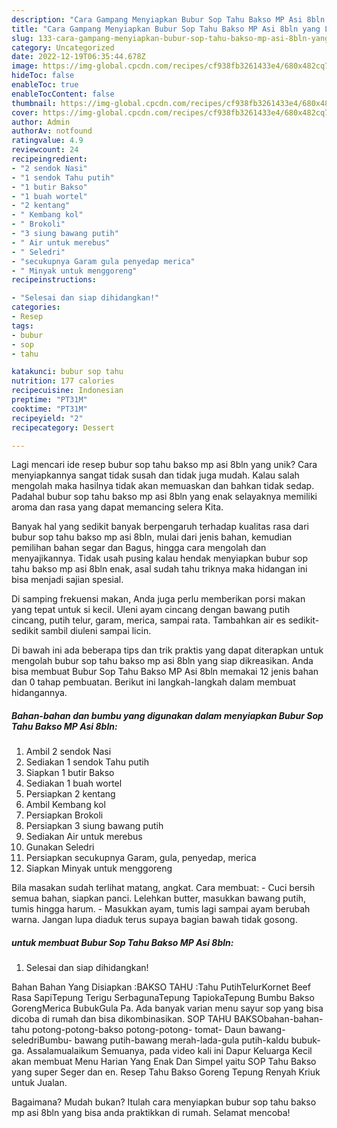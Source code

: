 ```yaml
---
description: "Cara Gampang Menyiapkan Bubur Sop Tahu Bakso MP Asi 8bln yang Lezat"
title: "Cara Gampang Menyiapkan Bubur Sop Tahu Bakso MP Asi 8bln yang Lezat"
slug: 133-cara-gampang-menyiapkan-bubur-sop-tahu-bakso-mp-asi-8bln-yang-lezat
category: Uncategorized
date: 2022-12-19T06:35:44.678Z
image: https://img-global.cpcdn.com/recipes/cf938fb3261433e4/680x482cq70/bubur-sop-tahu-bakso-mp-asi-8bln-foto-resep-utama.jpg
hideToc: false
enableToc: true
enableTocContent: false
thumbnail: https://img-global.cpcdn.com/recipes/cf938fb3261433e4/680x482cq70/bubur-sop-tahu-bakso-mp-asi-8bln-foto-resep-utama.jpg
cover: https://img-global.cpcdn.com/recipes/cf938fb3261433e4/680x482cq70/bubur-sop-tahu-bakso-mp-asi-8bln-foto-resep-utama.jpg
author: Admin
authorAv: notfound
ratingvalue: 4.9
reviewcount: 24
recipeingredient:
- "2 sendok Nasi"
- "1 sendok Tahu putih"
- "1 butir Bakso"
- "1 buah wortel"
- "2 kentang"
- " Kembang kol"
- " Brokoli"
- "3 siung bawang putih"
- " Air untuk merebus"
- " Seledri"
- "secukupnya Garam gula penyedap merica"
- " Minyak untuk menggoreng"
recipeinstructions:

- "Selesai dan siap dihidangkan!"
categories:
- Resep
tags:
- bubur
- sop
- tahu

katakunci: bubur sop tahu 
nutrition: 177 calories
recipecuisine: Indonesian
preptime: "PT31M"
cooktime: "PT31M"
recipeyield: "2"
recipecategory: Dessert

---
```





Lagi mencari ide resep bubur sop tahu bakso mp asi 8bln yang unik? Cara menyiapkannya sangat tidak susah dan tidak juga mudah. Kalau salah mengolah maka hasilnya tidak akan memuaskan dan bahkan tidak sedap. Padahal bubur sop tahu bakso mp asi 8bln yang enak selayaknya memiliki aroma dan rasa yang dapat memancing selera Kita.





Banyak hal yang sedikit banyak berpengaruh terhadap kualitas rasa dari bubur sop tahu bakso mp asi 8bln, mulai dari jenis bahan, kemudian pemilihan bahan segar dan Bagus, hingga cara mengolah dan menyajikannya. Tidak usah pusing kalau hendak menyiapkan bubur sop tahu bakso mp asi 8bln enak,      asal sudah tahu triknya maka hidangan ini bisa menjadi sajian spesial.














Di samping frekuensi makan, Anda juga perlu memberikan porsi makan yang tepat untuk si kecil. Uleni ayam cincang dengan bawang putih cincang, putih telur, garam, merica, sampai rata. Tambahkan air es sedikit-sedikit sambil diuleni sampai licin.






Di bawah ini ada beberapa tips dan trik praktis yang dapat diterapkan untuk mengolah bubur sop tahu bakso mp asi 8bln yang siap dikreasikan. Anda bisa membuat Bubur Sop Tahu Bakso MP Asi 8bln memakai 12 jenis bahan dan 0 tahap pembuatan. Berikut ini langkah-langkah dalam membuat hidangannya.

<!--inarticleads1-->

##### Bahan-bahan dan bumbu yang digunakan dalam menyiapkan Bubur Sop Tahu Bakso MP Asi 8bln:

1. Ambil 2 sendok Nasi
1. Sediakan 1 sendok Tahu putih
1. Siapkan 1 butir Bakso
1. Sediakan 1 buah wortel
1. Persiapkan 2 kentang
1. Ambil  Kembang kol
1. Persiapkan  Brokoli
1. Persiapkan 3 siung bawang putih
1. Sediakan  Air untuk merebus
1. Gunakan  Seledri
1. Persiapkan secukupnya Garam, gula, penyedap, merica
1. Siapkan  Minyak untuk menggoreng


Bila masakan sudah terlihat matang, angkat. Cara membuat: - Cuci bersih semua bahan, siapkan panci. Lelehkan butter, masukkan bawang putih, tumis hingga harum. - Masukkan ayam, tumis lagi sampai ayam berubah warna. Jangan lupa diaduk terus supaya bagian bawah tidak gosong. 

<!--inarticleads2-->

#####  untuk membuat Bubur Sop Tahu Bakso MP Asi 8bln:


1. Selesai dan siap dihidangkan!

Bahan Bahan Yang Disiapkan :BAKSO TAHU :Tahu PutihTelurKornet Beef Rasa SapiTepung Terigu SerbagunaTepung TapiokaTepung Bumbu Bakso GorengMerica BubukGula Pa. Ada banyak varian menu sayur sop yang bisa dicoba di rumah dan bisa dikombinasikan. SOP TAHU BAKSObahan-bahan- tahu potong-potong-bakso potong-potong- tomat- Daun bawang- seledriBumbu- bawang putih-bawang merah-lada-gula putih-kaldu bubuk-ga. Assalamualaikum Semuanya, pada video kali ini Dapur Keluarga Kecil akan membuat Menu Harian Yang Enak Dan Simpel yaitu SOP Tahu Bakso yang super Seger dan en. Resep Tahu Bakso Goreng Tepung Renyah Kriuk untuk Jualan. 

Bagaimana? Mudah bukan? Itulah cara menyiapkan bubur sop tahu bakso mp asi 8bln yang bisa anda praktikkan di rumah. Selamat mencoba!
